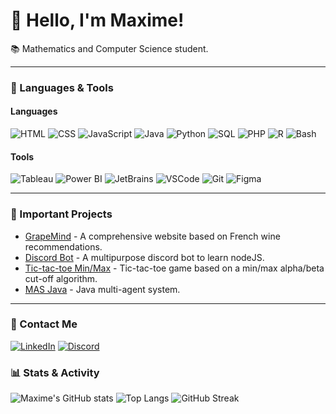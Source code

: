 # 👋 Hello, I'm Maxime! 

📚 Mathematics and Computer Science student.  

---

### 🔧 Languages & Tools

#### **Languages**
![HTML](https://img.shields.io/badge/HTML-E34F26?style=for-the-badge&logo=html5&logoColor=white) ![CSS](https://img.shields.io/badge/CSS-1572B6?style=for-the-badge&logo=css3&logoColor=white) ![JavaScript](https://img.shields.io/badge/JavaScript-F7DF1E?style=for-the-badge&logo=javascript&logoColor=black) ![Java](https://img.shields.io/badge/Java-007396?style=for-the-badge&logo=java&logoColor=white)
![Python](https://img.shields.io/badge/Python-3776AB?style=for-the-badge&logo=python&logoColor=white) ![SQL](https://img.shields.io/badge/MySQL-4479A1?style=for-the-badge&logo=mysql&logoColor=white) ![PHP](https://img.shields.io/badge/PHP-777BB4?style=for-the-badge&logo=php&logoColor=white) ![R](https://img.shields.io/badge/R-276DC3?style=for-the-badge&logo=r&logoColor=white)
![Bash](https://img.shields.io/badge/Bash-4EAA25?style=for-the-badge&logo=gnu-bash&logoColor=white)

#### **Tools**
![Tableau](https://img.shields.io/badge/Tableau-E97627?style=for-the-badge&logo=tableau&logoColor=white) ![Power BI](https://img.shields.io/badge/Power%20BI-F2C811?style=for-the-badge&logo=powerbi&logoColor=black) ![JetBrains](https://img.shields.io/badge/JetBrains%20IDE-000000?style=for-the-badge&logo=jetbrains&logoColor=white)
![VSCode](https://img.shields.io/badge/VSCode-007ACC?style=for-the-badge&logo=visual%20studio%20code&logoColor=white) ![Git](https://img.shields.io/badge/Git-F05032?style=for-the-badge&logo=git&logoColor=white) ![Figma](https://img.shields.io/badge/Figma-F24E1E?style=for-the-badge&logo=figma&logoColor=white)

---

### 🌟 Important Projects
- [GrapeMind](https://github.com/Aximme/GrapeMind) - A comprehensive website based on French wine recommendations.
- [Discord Bot](https://github.com/Aximme/DeltaSierra) - A multipurpose discord bot to learn nodeJS.
- [Tic-tac-toe Min/Max](https://github.com/Aximme/Tic-tac-toe_IA) - Tic-tac-toe game based on a min/max alpha/beta cut-off algorithm.
- [MAS Java](https://github.com/Aximme/Tueur_dans_la_foule) - Java multi-agent system.

---

### 🤝 Contact Me
[![LinkedIn](https://img.shields.io/badge/LinkedIn-Maxime-blue?style=flat&logo=linkedin)](www.linkedin.com/in/maximemiroff) [![Discord](https://img.shields.io/badge/Discord-Aximme-7289DA?style=flat&logo=discord&logoColor=white)](https://discordapp.com/users/1234567890)

### 📊 Stats & Activity

![Maxime's GitHub stats](https://github-readme-stats.vercel.app/api?username=Aximme&show_icons=true&theme=radical) ![Top Langs](https://github-readme-stats.vercel.app/api/top-langs/?username=MaximeDev&layout=compact&theme=radical)
![GitHub Streak](https://github-readme-streak-stats.herokuapp.com/?user=MaximeDev&theme=radical)
